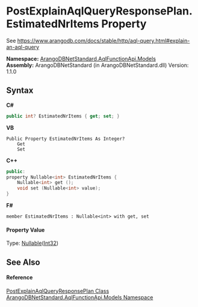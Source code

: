 # PostExplainAqlQueryResponsePlan.EstimatedNrItems Property 
 

See https://www.arangodb.com/docs/stable/http/aql-query.html#explain-an-aql-query

**Namespace:**&nbsp;<a href="e03acbe1-782e-533e-7ffe-cd51613ed54f">ArangoDBNetStandard.AqlFunctionApi.Models</a><br />**Assembly:**&nbsp;ArangoDBNetStandard (in ArangoDBNetStandard.dll) Version: 1.1.0

## Syntax

**C#**<br />
``` C#
public int? EstimatedNrItems { get; set; }
```

**VB**<br />
``` VB
Public Property EstimatedNrItems As Integer?
	Get
	Set
```

**C++**<br />
``` C++
public:
property Nullable<int> EstimatedNrItems {
	Nullable<int> get ();
	void set (Nullable<int> value);
}
```

**F#**<br />
``` F#
member EstimatedNrItems : Nullable<int> with get, set

```


#### Property Value
Type: <a href="https://docs.microsoft.com/dotnet/api/system.nullable-1" target="_blank" rel="noopener noreferrer">Nullable</a>(<a href="https://docs.microsoft.com/dotnet/api/system.int32" target="_blank" rel="noopener noreferrer">Int32</a>)

## See Also


#### Reference
<a href="7eaee5d9-3125-cc86-eb86-9f9995689584">PostExplainAqlQueryResponsePlan Class</a><br /><a href="e03acbe1-782e-533e-7ffe-cd51613ed54f">ArangoDBNetStandard.AqlFunctionApi.Models Namespace</a><br />
